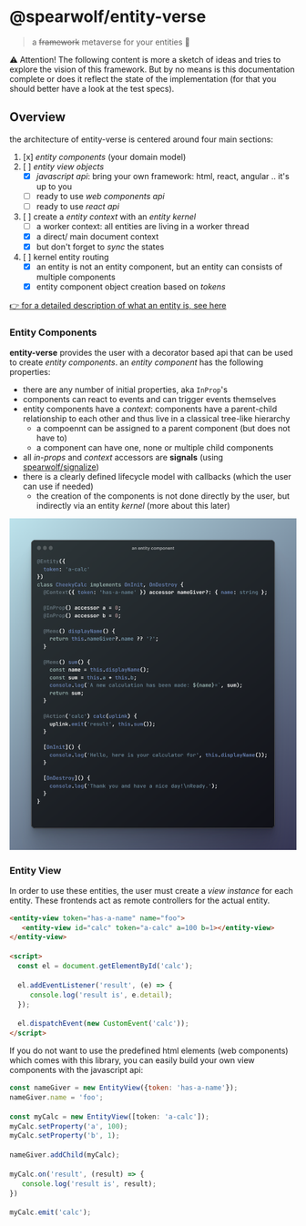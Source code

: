 # @spearwolf/entity-verse

> a ~~framework~~ metaverse for your entities :rocket:

:warning: Attention!  The following content is more a sketch of ideas and tries to explore the vision of this framework. But by no means is this documentation complete or does it reflect the state of the implementation (for that you should better have a look at the test specs).

## Overview

the architecture of entity-verse is centered around four main sections:

1. [x] _entity components_ (your domain model)
2. [ ] _entity view objects_
   - [x] _javascript api_: bring your own framework: html, react, angular .. it's up to you
   - [ ] ready to use _web components api_
   - [ ] ready to use _react api_
3. [ ] create a _entity context_ with an _entity kernel_
   - [ ] a worker context: all entities are living in a worker thread 
   - [x] a direct/ main document context
   - [x] but don't forget to _sync_ the states
4. [ ] kernel entity routing
   - [x] an entity is not an entity component, but an entity can consists of multiple components
   - [x] entity component object creation based on _tokens_

[👉 for a detailed description of what an entity is, see here](./docs/Entity.md)

### Entity Components

**entity-verse** provides the user with a decorator based api that can be used to create _entity components_.
an _entity component_ has the following properties:
- there are any number of initial properties, aka `InProp`'s
- components can react to events and can trigger events themselves
- entity components have a _context_: components have a parent-child relationship to each other and thus live in a classical tree-like hierarchy
  - a compoennt can be assigned to a parent component (but does not have to)
  - a component can have one, none or multiple child components
- all _in-props_ and _context_ accessors are __signals__ (using [spearwolf/signalize](https://github.com/spearwolf/signalize))
- there is a clearly defined lifecycle model with callbacks (which the user can use if needed)
  - the creation of the components is not done directly by the user, but indirectly via an entity _kernel_ (more about this later)

![an entity component](./docs/images/an-entity-component.png)

### Entity View

In order to use these entities, the user must create a _view instance_ for each entity. These frontends act as remote controllers for the actual entity.

```html
<entity-view token="has-a-name" name="foo">
   <entity-view id="calc" token="a-calc" a=100 b=1></entity-view>
</entity-view>

<script>
  const el = document.getElementById('calc');
  
  el.addEventListener('result', (e) => {
     console.log('result is', e.detail);
  });
  
  el.dispatchEvent(new CustomEvent('calc'));
</script>
```

If you do not want to use the predefined html elements (web components) which comes with this library, you can easily build your own view components with the javascript api:

```js
const nameGiver = new EntityView({token: 'has-a-name'});
nameGiver.name = 'foo';

const myCalc = new EntityView([token: 'a-calc']);
myCalc.setProperty('a', 100);
myCalc.setProperty('b', 1);

nameGiver.addChild(myCalc);

myCalc.on('result', (result) => {
   console.log('result is', result);
})

myCalc.emit('calc');
```
